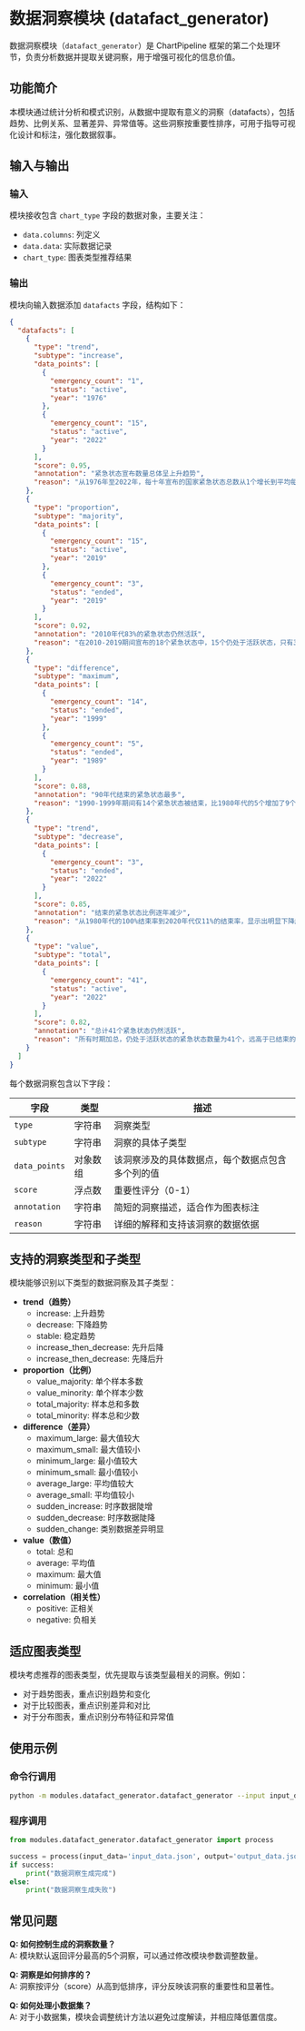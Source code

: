 # 数据洞察模块 (datafact_generator)

数据洞察模块（`datafact_generator`）是 ChartPipeline 框架的第二个处理环节，负责分析数据并提取关键洞察，用于增强可视化的信息价值。

## 功能简介

本模块通过统计分析和模式识别，从数据中提取有意义的洞察（datafacts），包括趋势、比例关系、显著差异、异常值等。这些洞察按重要性排序，可用于指导可视化设计和标注，强化数据叙事。

## 输入与输出

### 输入

模块接收包含 `chart_type` 字段的数据对象，主要关注：

- `data.columns`: 列定义
- `data.data`: 实际数据记录
- `chart_type`: 图表类型推荐结果

### 输出

模块向输入数据添加 `datafacts` 字段，结构如下：

```json
{
  "datafacts": [
    {
      "type": "trend",
      "subtype": "increase",
      "data_points": [
        {
          "emergency_count": "1",
          "status": "active",
          "year": "1976"
        },
        {
          "emergency_count": "15",
          "status": "active",
          "year": "2022"
        }
      ],
      "score": 0.95,
      "annotation": "紧急状态宣布数量总体呈上升趋势",
      "reason": "从1976年至2022年，每十年宣布的国家紧急状态总数从1个增长到平均每十年超过15个"
    },
    {
      "type": "proportion",
      "subtype": "majority",
      "data_points": [
        {
          "emergency_count": "15",
          "status": "active",
          "year": "2019"
        },
        {
          "emergency_count": "3",
          "status": "ended",
          "year": "2019"
        }
      ],
      "score": 0.92,
      "annotation": "2010年代83%的紧急状态仍然活跃",
      "reason": "在2010-2019期间宣布的18个紧急状态中，15个仍处于活跃状态，只有3个已结束"
    },
    {
      "type": "difference",
      "subtype": "maximum",
      "data_points": [
        {
          "emergency_count": "14",
          "status": "ended",
          "year": "1999"
        },
        {
          "emergency_count": "5",
          "status": "ended",
          "year": "1989"
        }
      ],
      "score": 0.88,
      "annotation": "90年代结束的紧急状态最多",
      "reason": "1990-1999年期间有14个紧急状态被结束，比1980年代的5个增加了9个，是所有时期中最高的"
    },
    {
      "type": "trend",
      "subtype": "decrease",
      "data_points": [
        {
          "emergency_count": "3",
          "status": "ended",
          "year": "2022"
        }
      ],
      "score": 0.85,
      "annotation": "结束的紧急状态比例逐年减少",
      "reason": "从1980年代的100%结束率到2020年代仅11%的结束率，显示出明显下降趋势"
    },
    {
      "type": "value",
      "subtype": "total",
      "data_points": [
        {
          "emergency_count": "41",
          "status": "active",
          "year": "2022"
        }
      ],
      "score": 0.82,
      "annotation": "总计41个紧急状态仍然活跃",
      "reason": "所有时期加总，仍处于活跃状态的紧急状态数量为41个，远高于已结束的30个"
    }
  ]
}
```

每个数据洞察包含以下字段：

| 字段 | 类型 | 描述 |
|------|------|------|
| `type` | 字符串 | 洞察类型 |
| `subtype` | 字符串 | 洞察的具体子类型 |
| `data_points` | 对象数组 | 该洞察涉及的具体数据点，每个数据点包含多个列的值 |
| `score` | 浮点数 | 重要性评分（0-1） |
| `annotation` | 字符串 | 简短的洞察描述，适合作为图表标注 |
| `reason` | 字符串 | 详细的解释和支持该洞察的数据依据 |

## 支持的洞察类型和子类型

模块能够识别以下类型的数据洞察及其子类型：

- **trend（趋势）**
  - increase: 上升趋势
  - decrease: 下降趋势
  - stable: 稳定趋势
  - increase_then_decrease: 先升后降
  - increase_then_decrease: 先降后升
- **proportion（比例）**
  - value_majority: 单个样本多数
  - value_minority: 单个样本少数
  - total_majority: 样本总和多数
  - total_minority: 样本总和少数
- **difference（差异）**
  - maximum_large: 最大值较大
  - maximum_small: 最大值较小
  - minimum_large: 最小值较大
  - minimum_small: 最小值较小
  - average_large: 平均值较大
  - average_small: 平均值较小
  - sudden_increase: 时序数据陡增
  - sudden_decrease: 时序数据陡降
  - sudden_change: 类别数据差异明显
- **value（数值）**
  - total: 总和
  - average: 平均值
  - maximum: 最大值
  - minimum: 最小值
- **correlation（相关性）**
  - positive: 正相关
  - negative: 负相关

## 适应图表类型

模块考虑推荐的图表类型，优先提取与该类型最相关的洞察。例如：
- 对于趋势图表，重点识别趋势和变化
- 对于比较图表，重点识别差异和对比
- 对于分布图表，重点识别分布特征和异常值

## 使用示例

### 命令行调用

```bash
python -m modules.datafact_generator.datafact_generator --input input_data.json --output output_data.json
```

### 程序调用

```python
from modules.datafact_generator.datafact_generator import process

success = process(input_data='input_data.json', output='output_data.json')
if success:
    print("数据洞察生成完成")
else:
    print("数据洞察生成失败")
```

## 常见问题

**Q: 如何控制生成的洞察数量？**  
A: 模块默认返回评分最高的5个洞察，可以通过修改模块参数调整数量。

**Q: 洞察是如何排序的？**  
A: 洞察按评分（score）从高到低排序，评分反映该洞察的重要性和显著性。

**Q: 如何处理小数据集？**  
A: 对于小数据集，模块会调整统计方法以避免过度解读，并相应降低置信度。 
